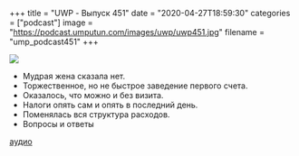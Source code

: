 +++
title = "UWP - Выпуск 451"
date = "2020-04-27T18:59:30"
categories = ["podcast"]
image = "https://podcast.umputun.com/images/uwp/uwp451.jpg"
filename = "ump_podcast451"
+++

![](https://podcast.umputun.com/images/uwp/uwp451.jpg)

- Мудрая жена сказала нет.
- Торжественное, но не быстрое заведение первого счета.
- Оказалось, что можно и без визита.
- Налоги опять сам и опять в последний день.
- Поменялась вся структура расходов.
- Вопросы и ответы

[аудио](https://podcast.umputun.com/media/ump_podcast451.mp3)
<audio src="https://podcast.umputun.com/media/ump_podcast451.mp3" preload="none"></audio>
